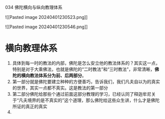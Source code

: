 034 佛陀横向与纵向教理体系

![[Pasted image 20240401230523.png]]

![[Pasted image 20240401230546.png]]

# 横向教理体系

1. 具体到每一时的教法的内部，佛陀是怎么安立他的教法体系的？其实这一点，特别是对于大乘佛法，也就是佛陀的“二时教法”和“三时教法”，非常清晰，**佛陀的横向教法体系分为前、后两部分**。
2. 第一部分就是佛陀要建立种种的方便善巧，告诉我们，我们凡夫自以为的真实的世界，其实一点都不真实。这是教法的第一部分
3. 第二部分佛陀给那些个通过前面这部分教理的学习，已经认同了释迦牟尼关于“凡夫境界的是不真实的”这个道理，那么佛陀给这些众生讲，什么才是佛陀所证的真正的真实
4. 